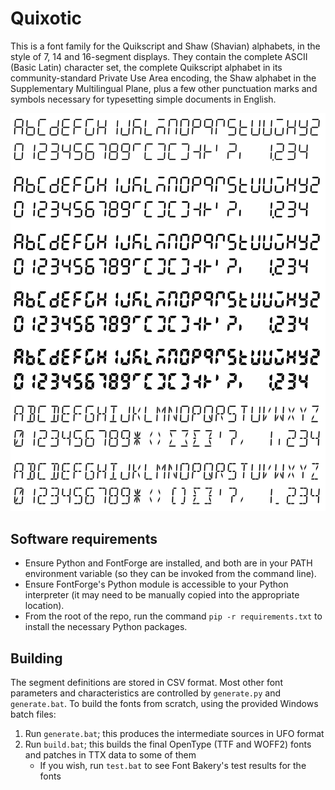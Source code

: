 # Quixotic

This is a font family for the Quikscript and Shaw (Shavian) alphabets, in the style of 7, 14 and 16-segment displays. They contain the complete ASCII (Basic Latin) character set, the complete Quikscript alphabet in its community-standard Private Use Area encoding, the Shaw alphabet in the Supplementary Multilingual Plane, plus a few other punctuation marks and symbols necessary for typesetting simple documents in English.

![sample image](example_v1.png)

## Software requirements

- Ensure Python and FontForge are installed, and both are in your PATH environment variable (so they can be invoked from the command line).
- Ensure FontForge's Python module is accessible to your Python interpreter (it may need to be manually copied into the appropriate location).
- From the root of the repo, run the command `pip -r requirements.txt` to install the necessary Python packages.

## Building

The segment definitions are stored in CSV format. Most other font parameters and characteristics are controlled by `generate.py` and `generate.bat`. To build the fonts from scratch, using the provided Windows batch files:

1. Run `generate.bat`; this produces the intermediate sources in UFO format
2. Run `build.bat`; this builds the final OpenType (TTF and WOFF2) fonts and patches in TTX data to some of them
   - If you wish, run `test.bat` to see Font Bakery's test results for the fonts